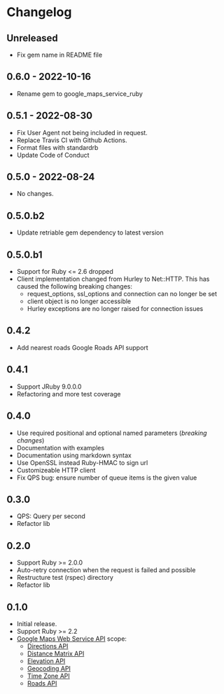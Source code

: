 # Changelog

## Unreleased

* Fix gem name in README file

## 0.6.0 - 2022-10-16

* Rename gem to google_maps_service_ruby

## 0.5.1 - 2022-08-30

* Fix User Agent not being included in request.
* Replace Travis CI with Github Actions.
* Format files with standardrb
* Update Code of Conduct

## 0.5.0 - 2022-08-24

* No changes.

## 0.5.0.b2

* Update retriable gem dependency to latest version

## 0.5.0.b1

* Support for Ruby <= 2.6 dropped
* Client implementation changed from Hurley to Net::HTTP. This has caused the following breaking changes:
    * request_options, ssl_options and connection can no longer be set
    * client object is no longer accessible
    * Hurley exceptions are no longer raised for connection issues

## 0.4.2

* Add nearest roads Google Roads API support

## 0.4.1

* Support JRuby 9.0.0.0
* Refactoring and more test coverage

## 0.4.0

* Use required positional and optional named parameters (_breaking changes_)
* Documentation with examples
* Documentation using markdown syntax
* Use OpenSSL instead Ruby-HMAC to sign url
* Customizeable HTTP client
* Fix QPS bug: ensure number of queue items is the given value

## 0.3.0

* QPS: Query per second
* Refactor lib

## 0.2.0

* Support Ruby >= 2.0.0
* Auto-retry connection when the request is failed and possible
* Restructure test (rspec) directory
* Refactor lib

## 0.1.0

* Initial release.
* Support Ruby >= 2.2
* [Google Maps Web Service API](https://developers.google.com/maps/documentation/webservices/) scope:
    - [Directions API](https://developers.google.com/maps/documentation/directions/)
    - [Distance Matrix API](https://developers.google.com/maps/documentation/distancematrix/)
    - [Elevation API](https://developers.google.com/maps/documentation/elevation/)
    - [Geocoding API](https://developers.google.com/maps/documentation/geocoding/)
    - [Time Zone API](https://developers.google.com/maps/documentation/timezone/)
    - [Roads API](https://developers.google.com/maps/documentation/roads/)
